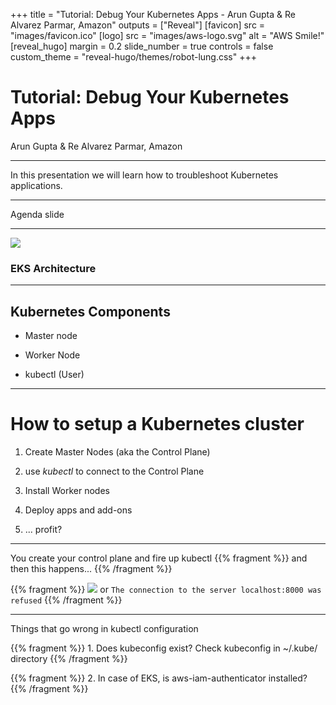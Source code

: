 +++
title = "Tutorial: Debug Your Kubernetes Apps - Arun Gupta & Re Alvarez Parmar, Amazon"
outputs = ["Reveal"]
[favicon]
src = "images/favicon.ico"
[logo]
src = "images/aws-logo.svg"
alt = "AWS Smile!"
[reveal_hugo]
margin = 0.2
slide_number = true
controls = false
custom_theme = "reveal-hugo/themes/robot-lung.css"
+++

# Tutorial: Debug Your Kubernetes Apps
 Arun Gupta & Re Alvarez Parmar, Amazon


---

In this presentation we will learn how to troubleshoot Kubernetes applications. 

---

Agenda slide

---

![](images/eks-arch.jpg)

### EKS Architecture

---

## Kubernetes Components


- Master node

- Worker Node

- kubectl (User)

---

# How to setup a Kubernetes cluster

1. Create Master Nodes (aka the Control Plane)

2. use *kubectl* to connect to the Control Plane

3. Install Worker nodes

4. Deploy apps and add-ons

5. ... profit? 

--- 

You create your control plane and fire up kubectl
{{% fragment %}} and then this happens... {{% /fragment %}}

{{% fragment %}} ![](images/kubectl-fail.png) or `The connection to the server localhost:8000 was refused` {{% /fragment %}}

---

Things that go wrong in kubectl configuration

{{% fragment %}} 1. Does kubeconfig exist? Check kubeconfig in ~/.kube/ directory {{% /fragment %}}

{{% fragment %}} 2. In case of EKS, is aws-iam-authenticator installed? {{% /fragment %}}
